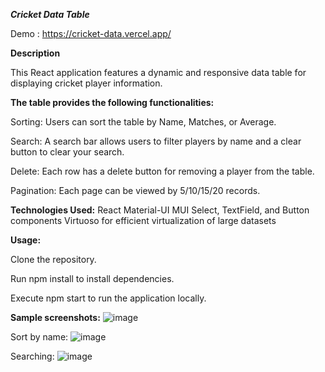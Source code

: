 ***Cricket Data Table***

Demo : https://cricket-data.vercel.app/

**Description**

This React application features a dynamic and responsive data table for displaying cricket player information. 

**The table provides the following functionalities:**

Sorting: Users can sort the table by Name, Matches, or Average.

Search: A search bar allows users to filter players by name and a clear button to clear your search.

Delete: Each row has a delete button for removing a player from the table.

Pagination: Each page can be viewed by 5/10/15/20 records. 

**Technologies Used:**
React
Material-UI
MUI Select, TextField, and Button components
Virtuoso for efficient virtualization of large datasets

**Usage:**

Clone the repository.

Run npm install to install dependencies.

Execute npm start to run the application locally.

**Sample screenshots:**
![image](https://github.com/Chibhiraj/cricket_data/assets/77978640/13780fbc-c679-455e-8ea9-08a24317091d)

Sort by name:
![image](https://github.com/Chibhiraj/cricket_data/assets/77978640/bd945326-9b9f-4004-ba09-f86c974baa0d)

Searching:
![image](https://github.com/Chibhiraj/cricket_data/assets/77978640/8e8ce673-1e90-49b2-87e3-bbd5cdbb4b9e)


